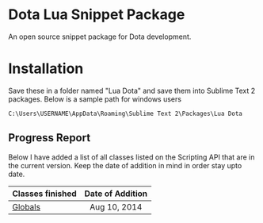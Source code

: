 # Dota Lua Snippet Package
An open source snippet package for Dota development.

# Installation
Save these in a folder named "Lua Dota" and save them into Sublime Text 2 packages. Below is a sample path for windows users

```Batchfile
C:\Users\USERNAME\AppData\Roaming\Sublime Text 2\Packages\Lua Dota
```

## Progress Report
Below I have added a list of all classes listed on the Scripting API that are in the current version.
Keep the date of addition in mind in order stay upto date.

| Classes finished        | Date of Addition |
| ------------- |:-------------:|
| [Globals](https://developer.valvesoftware.com/wiki/Dota_2_Workshop_Tools/Scripting/API#Global)      | Aug 10, 2014 |

